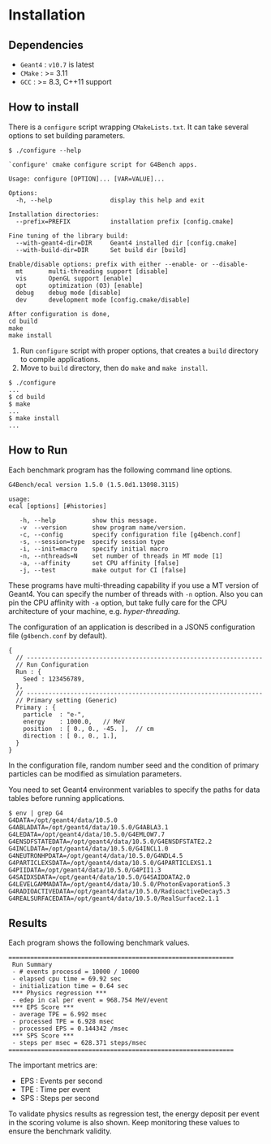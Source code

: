 # Installation

## Dependencies
* `Geant4` : `v10.7` is latest
* `CMake` : >= 3.11
* `GCC` : >= 8.3, C++11 support

## How to install
There is a `configure` script wrapping `CMakeLists.txt`. It can take several options to set building parameters.
~~~~
$ ./configure --help

`configure' cmake configure script for G4Bench apps.

Usage: configure [OPTION]... [VAR=VALUE]...

Options:
  -h, --help                display this help and exit

Installation directories:
  --prefix=PREFIX           installation prefix [config.cmake]

Fine tuning of the library build:
  --with-geant4-dir=DIR     Geant4 installed dir [config.cmake]
  --with-build-dir=DIR      Set build dir [build]

Enable/disable options: prefix with either --enable- or --disable-
  mt       multi-threading support [disable]
  vis      OpenGL support [enable]
  opt      optimization (O3) [enable]
  debug    debug mode [disable]
  dev      development mode [config.cmake/disable]

After configuration is done,
cd build
make
make install
~~~~

1. Run `configure` script with proper options, that creates a `build` directory to compile applications.
2. Move to `build` directory, then do `make` and `make install`.

~~~~
$ ./configure
...
$ cd build
$ make
...
$ make install
...
~~~~

## How to Run
Each benchmark program has the following command line options.
~~~~
G4Bench/ecal version 1.5.0 (1.5.0d1.13098.3115)

usage:
ecal [options] [#histories]

   -h, --help          show this message.
   -v  --version       show program name/version.
   -c, --config        specify configuration file [g4bench.conf]
   -s, --session=type  specify session type
   -i, --init=macro    specify initial macro
   -n, --nthreads=N    set number of threads in MT mode [1]
   -a, --affinity      set CPU affinity [false]
   -j, --test          make output for CI [false]
~~~~

These programs have multi-threading capability if you use a MT version of
Geant4. You can specify the number of threads with `-n` option.
Also you can pin the CPU affinity with `-a` option, but
take fully care for the CPU architecture of your machine, e.g.
*hyper-threading*.

The configuration of an application is described in a JSON5 configuration
file (`g4bench.conf` by default).

~~~~
{
  // -----------------------------------------------------------------
  // Run Configuration
  Run : {
    Seed : 123456789,
  },
  // -----------------------------------------------------------------
  // Primary setting (Generic)
  Primary : {
    particle  : "e-",
    energy    : 1000.0,   // MeV
    position  : [ 0., 0., -45. ],  // cm
    direction : [ 0., 0., 1.],
  }
}
~~~~

In the configuration file, random number seed and
the condition of primary particles can be modified as simulation parameters.

You need to set Geant4 environment variables to specify the paths for
data tables before running applications.

~~~~
$ env | grep G4
G4DATA=/opt/geant4/data/10.5.0
G4ABLADATA=/opt/geant4/data/10.5.0/G4ABLA3.1
G4LEDATA=/opt/geant4/data/10.5.0/G4EMLOW7.7
G4ENSDFSTATEDATA=/opt/geant4/data/10.5.0/G4ENSDFSTATE2.2
G4INCLDATA=/opt/geant4/data/10.5.0/G4INCL1.0
G4NEUTRONHPDATA=/opt/geant4/data/10.5.0/G4NDL4.5
G4PARTICLEXSDATA=/opt/geant4/data/10.5.0/G4PARTICLEXS1.1
G4PIIDATA=/opt/geant4/data/10.5.0/G4PII1.3
G4SAIDXSDATA=/opt/geant4/data/10.5.0/G4SAIDDATA2.0
G4LEVELGAMMADATA=/opt/geant4/data/10.5.0/PhotonEvaporation5.3
G4RADIOACTIVEDATA=/opt/geant4/data/10.5.0/RadioactiveDecay5.3
G4REALSURFACEDATA=/opt/geant4/data/10.5.0/RealSurface2.1.1
~~~~


## Results
Each program shows the following benchmark values.

~~~~
==============================================================
 Run Summary
 - # events processd = 10000 / 10000
 - elapsed cpu time = 69.92 sec
 - initialization time = 0.64 sec
 *** Physics regression ***
 - edep in cal per event = 968.754 MeV/event
 *** EPS Score ***
 - average TPE = 6.992 msec
 - processed TPE = 6.928 msec
 - processed EPS = 0.144342 /msec
 *** SPS Score ***
 - steps per msec = 628.371 steps/msec
==============================================================
~~~~

The important metrics are:

* EPS : Events per second
* TPE : Time per event
* SPS : Steps per second

To validate physics results as regression test, the energy deposit per event
in the scoring volume is also shown. Keep monitoring these values to
ensure the benchmark validity.
